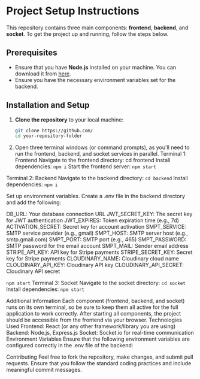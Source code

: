 # Project Setup Instructions

This repository contains three main components: **frontend**, **backend**, and **socket**. To get the project up and running, follow the steps below.

## Prerequisites

- Ensure that you have **Node.js** installed on your machine. You can download it from [here](https://nodejs.org/).
- Ensure you have the necessary environment variables set for the backend.

## Installation and Setup

1. **Clone the repository** to your local machine:
   ```bash
   git clone https://github.com/
   cd your-repository-folder

2. Open three terminal windows (or command prompts), as you'll need to run the frontend, backend, and socket services in parallel.
Terminal 1: Frontend
Navigate to the frontend directory:
cd frontend
Install dependencies:
`npm i`
Start the frontend server:
`npm start`

Terminal 2: Backend
Navigate to the backend directory:
`cd backend`
Install dependencies:
`npm i`

Set up environment variables. 
Create a .env file in the backend directory and add the following:

DB_URL: Your database connection URL
JWT_SECRET_KEY: The secret key for JWT authentication
JWT_EXPIRES: Token expiration time (e.g., 7d)
ACTIVATION_SECRET: Secret key for account activation
SMPT_SERVICE: SMTP service provider (e.g., gmail)
SMPT_HOST: SMTP server host (e.g., smtp.gmail.com)
SMPT_PORT: SMTP port (e.g., 465)
SMPT_PASSWORD: SMTP password for the email account
SMPT_MAIL: Sender email address
STRIPE_API_KEY: API key for Stripe payments
STRIPE_SECRET_KEY: Secret key for Stripe payments
CLOUDINARY_NAME: Cloudinary cloud name
CLOUDINARY_API_KEY: Cloudinary API key
CLOUDINARY_API_SECRET: Cloudinary API secret


`npm start`
Terminal 3: Socket
Navigate to the socket directory:
`cd socket`
Install dependencies:
`npm start`

Additional Information
Each component (frontend, backend, and socket) runs on its own terminal, so be sure to keep them all active for the full application to work correctly.
After starting all components, the project should be accessible from the frontend via your browser.
Technologies Used
Frontend: React (or any other framework/library you are using)
Backend: Node.js, Express.js
Socket: Socket.io for real-time communication
Environment Variables
Ensure that the following environment variables are configured correctly in the .env file of the backend:

Contributing
Feel free to fork the repository, make changes, and submit pull requests. Ensure that you follow the standard coding practices and include meaningful commit messages.
